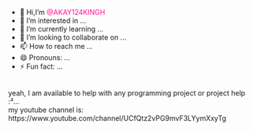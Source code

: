 - 👋 Hi,I’m <font color="deeppink">@AKAY124KINGH</font>
- 👀 I’m interested in ...
- 🌱 I’m currently learning ...
- 💞️ I’m looking to collaborate on ...
- 📫 How to reach me ...
- 😄 Pronouns: ...
- ⚡ Fun fact: ...
<br>
yeah, I am available to help with any programming project or project help :³...
<br>
my youtube channel is: https://www.youtube.com/channel/UCfQtz2vPG9mvF3LYymXxyTg
<!---
AKAY124KINGH/AKAY124KINGH is a ✨ special ✨ repository because its `README.md` (this file) appears on your GitHub profile.
You can click the Preview link to take a look at your changes.
--->
